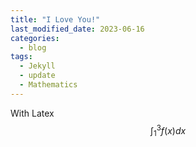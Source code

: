 ```yaml
---
title: "I Love You!"
last_modified_date: 2023-06-16
categories:
  - blog
tags:
  - Jekyll
  - update
  - Mathematics
---
```


With Latex $$\int_{1}^{3} f\left(x\right) dx$$